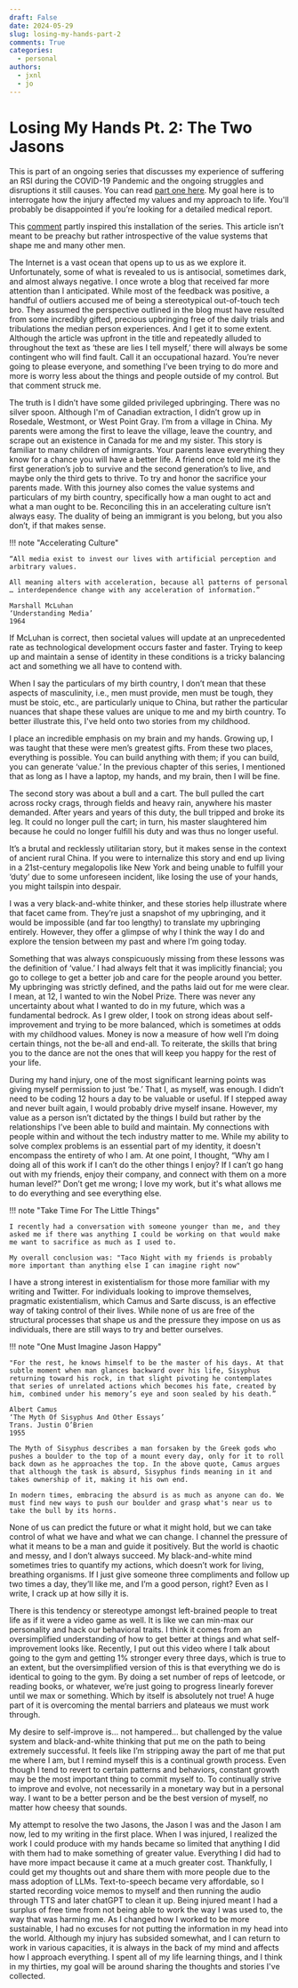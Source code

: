 ```yaml
---
draft: False
date: 2024-05-29
slug: losing-my-hands-part-2
comments: True
categories:
  - personal
authors:
  - jxnl
  - jo
---
```


# Losing My Hands Pt. 2: The Two Jasons

This is part of an ongoing series that discusses my experience of suffering an RSI during the COVID-19 Pandemic and the ongoing struggles and disruptions it still causes. You can read [part one here](./hands-part-1.md). My goal here is to interrogate how the injury affected my values and my approach to life. You'll probably be disappointed if you’re looking for a detailed medical report.

This [comment](https://twitter.com/jxnlco/status/1785775187104833592) partly inspired this installation of the series. This article isn’t meant to be preachy but rather introspective of the value systems that shape me and many other men.

<!-- more -->

The Internet is a vast ocean that opens up to us as we explore it. Unfortunately, some of what is revealed to us is antisocial, sometimes dark, and almost always negative. I once wrote a blog that received far more attention than I anticipated. While most of the feedback was positive, a handful of outliers accused me of being a stereotypical out-of-touch tech bro. They assumed the perspective outlined in the blog must have resulted from some incredibly gifted, precious upbringing free of the daily trials and tribulations the median person experiences. And I get it to some extent. Although the article was upfront in the title and repeatedly alluded to throughout the text as ‘these are lies I tell myself,’ there will always be some contingent who will find fault. Call it an occupational hazard. You’re never going to please everyone, and something I’ve been trying to do more and more is worry less about the things and people outside of my control. But that comment struck me.

The truth is I didn’t have some gilded privileged upbringing. There was no silver spoon. Although I'm of Canadian extraction, I didn’t grow up in Rosedale, Westmont, or West Point Gray. I’m from a village in China. My parents were among the first to leave the village, leave the country, and scrape out an existence in Canada for me and my sister. This story is familiar to many children of immigrants.  Your parents leave everything they know for a chance you will have a better life. A friend once told me it’s the first generation’s job to survive and the second generation’s to live, and maybe only the third gets to thrive. To try and honor the sacrifice your parents made. With this journey also comes the value systems and particulars of my birth country, specifically how a man ought to act and what a man ought to be. Reconciling this in an accelerating culture isn’t always easy. The duality of being an immigrant is you belong, but you also don’t, if that makes sense. 

!!! note "Accelerating Culture"

    “All media exist to invest our lives with artificial perception and arbitrary values.

    All meaning alters with acceleration, because all patterns of personal … interdependence change with any acceleration of information.”

    Marshall McLuhan
    ‘Understanding Media’
    1964

If McLuhan is correct, then societal values will update at an unprecedented rate as technological development occurs faster and faster. Trying to keep up and maintain a sense of identity in these conditions is a tricky balancing act and something we all have to contend with.

When I say the particulars of my birth country, I don’t mean that these aspects of masculinity, i.e., men must provide, men must be tough, they must be stoic, etc., are particularly unique to China, but rather the particular nuances that shape these values are unique to me and my birth country. To better illustrate this, I've held onto two stories from my childhood.

I place an incredible emphasis on my brain and my hands. Growing up, I was taught that these were men’s greatest gifts. From these two places, everything is possible. You can build anything with them; if you can build, you can generate ‘value.’ In the previous chapter of this series, I mentioned that as long as I have a laptop, my hands, and my brain, then I will be fine. 


The second story was about a bull and a cart. The bull pulled the cart across rocky crags, through fields and heavy rain, anywhere his master demanded. After years and years of this duty, the bull tripped and broke its leg. It could no longer pull the cart; in turn, his master slaughtered him because he could no longer fulfill his duty and was thus no longer useful. 

It’s a brutal and recklessly utilitarian story, but it makes sense in the context of ancient rural China. If you were to internalize this story and end up living in a 21st-century megalopolis like New York and being unable to fulfill your ‘duty’ due to some unforeseen incident, like losing the use of your hands, you might tailspin into despair. 

I was a very black-and-white thinker, and these stories help illustrate where that facet came from. They’re just a snapshot of my upbringing, and it would be impossible (and far too lengthy) to translate my upbringing entirely. However, they offer a glimpse of why I think the way I do and explore the tension between my past and where I’m going today.

Something that was always conspicuously missing from these lessons was the definition of ‘value.’ I had always felt that it was implicitly financial; you go to college to get a better job and care for the people around you better. My upbringing was strictly defined, and the paths laid out for me were clear. I mean, at 12, I wanted to win the Nobel Prize. There was never any uncertainty about what I wanted to do in my future, which was a fundamental bedrock. As I grew older, I took on strong ideas about self-improvement and trying to be more balanced, which is sometimes at odds with my childhood values. Money is now a measure of how well I’m doing certain things, not the be-all and end-all.  To reiterate, the skills that bring you to the dance are not the ones that will keep you happy for the rest of your life.

During my hand injury, one of the most significant learning points was giving myself permission to just ‘be.’ That I, as myself, was enough. I didn’t need to be coding 12 hours a day to be valuable or useful. If I stepped away and never built again, I would probably drive myself insane. However, my value as a person isn’t dictated by the things I build but rather by the relationships I’ve been able to build and maintain. My connections with people within and without the tech industry matter to me. While my ability to solve complex problems is an essential part of my identity, it doesn't encompass the entirety of who I am.  At one point, I thought, “Why am I doing all of this work if I can’t do the other things I enjoy? If I can’t go hang out with my friends, enjoy their company, and connect with them on a more human level?” Don’t get me wrong; I love my work, but it's what allows me to do everything and see everything else.

!!! note "Take Time For The Little Things"

    I recently had a conversation with someone younger than me, and they asked me if there was anything I could be working on that would make me want to sacrifice as much as I used to.

    My overall conclusion was: "Taco Night with my friends is probably more important than anything else I can imagine right now"

I have a strong interest in existentialism for those more familiar with my writing and Twitter. For individuals looking to improve themselves, pragmatic existentialism, which Camus and Sarte discuss, is an effective way of taking control of their lives. While none of us are free of the structural processes that shape us and the pressure they impose on us as individuals, there are still ways to try and better ourselves.

!!! note "One Must Imagine Jason Happy"

    "For the rest, he knows himself to be the master of his days. At that subtle moment when man glances backward over his life, Sisyphus returning toward his rock, in that slight pivoting he contemplates that series of unrelated actions which becomes his fate, created by him, combined under his memory’s eye and soon sealed by his death.” 

    Albert Camus
    ‘The Myth Of Sisyphus And Other Essays’
    Trans. Justin O’Brien
    1955

    The Myth of Sisyphus describes a man forsaken by the Greek gods who pushes a boulder to the top of a mount every day, only for it to roll back down as he approaches the top. In the above quote, Camus argues that although the task is absurd, Sisyphus finds meaning in it and takes ownership of it, making it his own end.

    In modern times, embracing the absurd is as much as anyone can do. We must find new ways to push our boulder and grasp what's near us to take the bull by its horns.

None of us can predict the future or what it might hold, but we can take control of what we have and what we can change.  I channel the pressure of what it means to be a man and guide it positively. But the world is chaotic and messy, and I don’t always succeed. My black-and-white mind sometimes tries to quantify my actions, which doesn’t work for living, breathing organisms. If I just give someone three compliments and follow up two times a day, they’ll like me, and I’m a good person, right? Even as I write, I crack up at how silly it is. 

There is this tendency or stereotype amongst left-brained people to treat life as if it were a video game as well. It is like we can min-max our personality and hack our behavioral traits. I think it comes from an oversimplified understanding of how to get better at things and what self-improvement looks like. Recently, I put out this video where I talk about going to the gym and getting 1% stronger every three days, which is true to an extent, but the oversimplified version of this is that everything we do is identical to going to the gym. By doing a set number of reps of leetcode, or reading books, or whatever, we’re just going to progress linearly forever until we max or something. Which by itself is absolutely not true! A huge part of it is overcoming the mental barriers and plateaus we must work through. 

My desire to self-improve is… not hampered… but challenged by the value system and black-and-white thinking that put me on the path to being extremely successful. It feels like I’m stripping away the part of me that put me where I am, but I remind myself this is a continual growth process. Even though I tend to revert to certain patterns and behaviors, constant growth may be the most important thing to commit myself to. To continually strive to improve and evolve, not necessarily in a monetary way but in a personal way. I want to be a better person and be the best version of myself, no matter how cheesy that sounds.

My attempt to resolve the two Jasons, the Jason I was and the Jason I am now, led to my writing in the first place. When I was injured, I realized the work I could produce with my hands became so limited that anything I did with them had to make something of greater value. Everything I did had to have more impact because it came at a much greater cost. Thankfully, I could get my thoughts out and share them with more people due to the mass adoption of LLMs. Text-to-speech became very affordable, so I started recording voice memos to myself and then running the audio through TTS and later chatGPT to clean it up. Being injured meant I had a surplus of free time from not being able to work the way I was used to, the way that was harming me. As I changed how I worked to be more sustainable, I had no excuses for not putting the information in my head into the world. Although my injury has subsided somewhat, and I can return to work in various capacities, it is always in the back of my mind and affects how I approach everything. I spent all of my life learning things, and I think in my thirties, my goal will be around sharing the thoughts and stories I've collected.